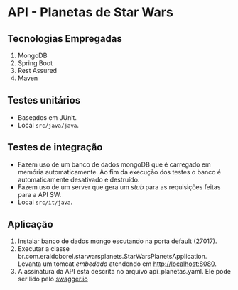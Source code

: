 
# API - Planetas de Star Wars


## Tecnologias Empregadas

1. MongoDB
2. Spring Boot
3. Rest Assured
4. Maven


## Testes unitários

* Baseados em JUnit.
* Local ``src/java/java``.


## Testes de integração

* Fazem uso de um banco de dados mongoDB que é carregado em memória automaticamente. Ao fim da execução dos testes o banco é automaticamente desativado e destruído.
* Fazem uso de um server que gera um *stub* para as requisições feitas para a API SW. 
* Local ``src/it/java``.


## Aplicação

1. Instalar banco de dados mongo escutando na porta default (27017).
2. Executar a classe br.com.eraldoborel.starwarsplanets.StarWarsPlanetsApplication. Levanta um tomcat *embedado* atendendo em [http://localhost:8080](http://localhost:8080).
3. A assinatura da API esta descrita no arquivo api_planetas.yaml. Ele pode ser lido pelo [swagger.io](http://swagger.io)
